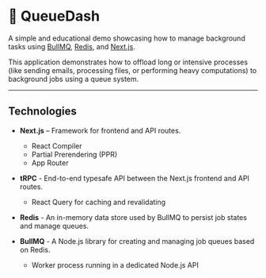 # 🎯 QueueDash

A simple and educational demo showcasing how to manage background tasks using [BullMQ](https://docs.bullmq.io/), [Redis](https://redis.io/), and [Next.js](https://nextjs.org/).

This application demonstrates how to offload long or intensive processes (like sending emails, processing files, or performing heavy computations) to background jobs using a queue system.

---

## Technologies

- **Next.js** – Framework for frontend and API routes.
   - React Compiler
   - Partial Prerendering (PPR)
   - App Router

- **tRPC** - End-to-end typesafe API between the Next.js frontend and API routes.
   - React Query for caching and revalidating

- **Redis** - An in-memory data store used by BullMQ to persist job states and manage queues.

- **BullMQ** - A Node.js library for creating and managing job queues based on Redis.
   - Worker process running in a dedicated Node.js API
